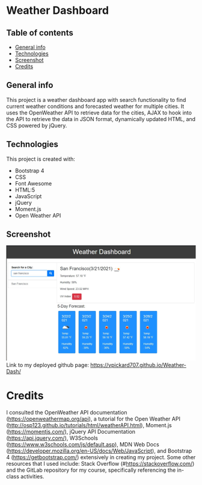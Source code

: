 # Weather Dashboard

## Table of contents

- [General info](#general-info)
- [Technologies](#technologies)
- [Screenshot](#screenshot)
- [Credits](#credits)

## General info

This project is a weather dashboard app with search functionality to find current weather conditions and forecasted weather for multiple cities. It uses the OpenWeather API to retrieve data for the cities, AJAX to hook into the API to retrieve the data in JSON format, dynamically updated HTML, and CSS powered by jQuery.

## Technologies

This project is created with:

- Bootstrap 4
- CSS
- Font Awesome
- HTML:5
- JavaScript
- jQuery
- Moment.js
- Open Weather API

## Screenshot

![project screenshot](assets/weatherss1.jpg)
Link to my deployed github page: https://vpickard707.github.io/Weather-Dash/

# Credits

I consulted the OpenWeather API documentation (https://openweathermap.org/api), a tutorial for the Open Weather API (http://osp123.github.io/tutorials/html/weatherAPI.html), Moment.js (https://momentjs.com/), jQuery API Documentation (https://api.jquery.com/), W3Schools (https://www.w3schools.com/js/default.asp), MDN Web Docs (https://developer.mozilla.org/en-US/docs/Web/JavaScript), and Bootstrap 4 (https://getbootstrap.com/) extensively in creating my project. Some other resources that I used include: Stack Overflow (#https://stackoverflow.com/) and the GitLab repository for my course, specifically referencing the in-class activities.
